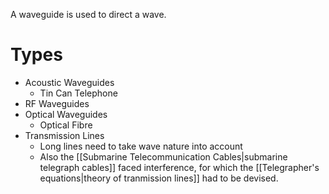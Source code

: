 A waveguide is used to direct a wave.
# Types
- Acoustic Waveguides
	- Tin Can Telephone
- RF Waveguides
- Optical Waveguides
	- Optical Fibre
- Transmission Lines
	- Long lines need to take wave nature into account
	- Also the [[Submarine Telecommunication Cables|submarine telegraph cables]] faced interference, for which the [[Telegrapher's equations|theory of tranmission lines]] had to be devised.